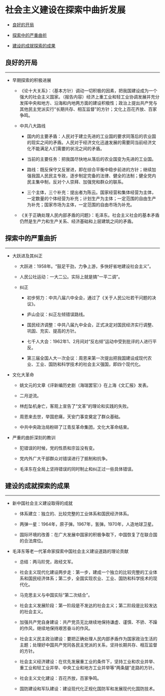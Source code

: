 # 社会主义建设在探索中曲折发展

  + [良好的开局](#良好的开局)

  + [探索中的严重曲折](#探索中的严重曲折)

  + [建设的成就探索的成果](#建设的成就探索的成果)

## 良好的开局

***

  + 早期探索的积极进展

    - 《论十大关系》：（基本方针）调动一切积极的因素，把我国建设成为一个强大的社会主义国家。（报告内容）经济上重工业和轻工业协调发展并充分发挥中央和地方、沿海和内地两方面的建设积极性；政治上提出共产党与其他民主党派实行“长期共存、相互监督”的方针；文化上百花齐放、百家争鸣。

    - 中共八大路线

      - 国内的主要矛盾：人民对于建立先进的工业国的要求同落后的农业国的现实之间的矛盾。人民对于经济文化迅速发展的需要同当前经济文化不能满足人们需要的状况之间的矛盾。

      - 当前的主要任务：把我国尽快地从落后的农业国变为先进的工业国。

      - 路线：既反保守又反冒进，即在综合平衡中稳步前进的方针；继续加强我国人民民主专政，逐步制定完备的法律、健全的法制；健全党内民主集中制，反对个人崇拜、加强党和群众的联系。

      - 三个主体，三个补充：提出者为陈云。国家经营和集体经营为主体，一定数量的个体经营为补充；计划生产为主体；一定范围的自由生产为补充；国家市场为主体，一定范围的自由市场为补充。

    - 《关于正确处理人民内部矛盾的问题》：毛泽东。社会主义社会的基本矛盾仍然是生产力和生产关系、经济基础和上层建筑之间的矛盾。

## 探索中的严重曲折

***

  + 大跃进及其纠正

    - 大跃进：1958年。“鼓足干劲，力争上游，多快好省地建设社会主义”。

    - 人民公社运动：一大二公。实际上就是搞“一平二调”。

    - 纠正

      - 初步努力：中共八届六中全会，通过了《关于人民公社若干问题的决议》。

      - 庐山会议：纠正左倾错误路线。

      - 国民经济调整：中共八届九中全会，正式决定对国民经济实行调整、巩固、充实、提高的方针。

      - 七千人大会：1962年1、2月间对“反右倾”运动中受到批评的人进行平反。

      - 第三届全国人大一次会议：周恩来第一次提出把我国建设成现代农业、工业、国防和科学技术的社会主义强国，即四个现代化。

  + 文化大革命

    - 姚文元的文章《评新编历史剧（海瑞罢官）》在上海《文汇报》发表。

    - 二月逆流。

    - 林彪坠机身亡，客观上宣告了“文革”的理论和实践的失败。

    - 周恩来去世，举国悲痛，天安门事变奠定了群众基础。

    - 中共中央政治局粉碎了江青反革命集团，文化大革命结束。

  + 严重的曲折深刻的教训

    - 犯错误的时候，党的性质和宗旨没有变。

    - 党内外广大干部群众对错误进行了抵制和抗争。

    - 毛泽东在全局上坚持错误的同时制止和纠正过一些具体错误。

## 建设的成就探索的成果

***

  + 新中国社会主义建设取得的成就

    - 体系建立：独立的、比较完整的工业体系和国民经济体系。

    - 两弹一星：1964年，原子弹。1967年，氢弹。1970年，人造地球卫星。

    - 国际环境的改善：在广大发展中国家的积极争取下，中国恢复了在联合国的合法席位。

  + 毛泽东等老一代革命家探索中国社会主义建设道路的理论贡献

    - 总结：两马阶党，政经文军。

    - 社会主义现代化建设两步走：第一步，建成一个独立的比较完整的工业体系和国民经济体系；第二步，全国实现农业、工业、国防和科学技术的现代化。

    - 马克思主义与中国实际“第二次结合”。

    - 社会主义发展阶段：第一阶段是不发达的社会主义；第二阶段是比较发达的社会主义。

    - 加强共产党自身建设：共产党员无比继续地保持谦虚、谨慎、不骄、不躁的作风，继续地保持艰苦奋斗的作风。

    - 社会主义民主政治建设：要把正确处理人民内部矛盾作为国家政治生活的主题；处理好中国共产党同各民主党派的关系，坚持长期共存、相互监督的方针。

    - 社会主义经济建设：在优先发展重工业的条件下，坚持工业和农业并举、重工业和轻工业并举、中央工业和地方工业并举等“两条腿”走路的方针。

    - 社会主义文化建设：百花齐放，百家争鸣。

    - 国防建设和军队建设：建设现代化正规化国防军和发展现代化国防技术。
